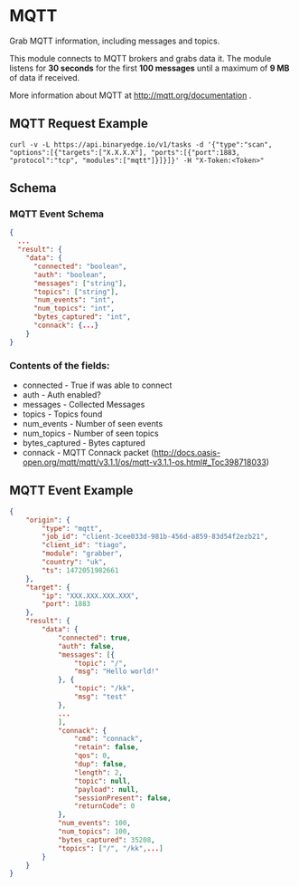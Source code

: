 # MQTT

Grab MQTT information, including messages and topics.

This module connects to MQTT brokers and grabs data it. The module listens for **30 seconds** for the first **100 messages** until a maximum of **9 MB** of data if received. 

More information about MQTT at http://mqtt.org/documentation .

## MQTT Request Example

```
curl -v -L https://api.binaryedge.io/v1/tasks -d '{"type":"scan", "options":[{"targets":["X.X.X.X"], "ports":[{"port":1883, "protocol":"tcp", "modules":["mqtt"]}]}]}' -H "X-Token:<Token>"
```

## Schema

### MQTT Event Schema

```json
{
  ...
  "result": {
    "data": {
      "connected": "boolean",
      "auth": "boolean",
      "messages": ["string"],
      "topics": ["string"],
      "num_events": "int",
      "num_topics": "int",
      "bytes_captured": "int",
      "connack": {...}
    }
}
```

### Contents of the fields:

* connected - True if was able to connect
* auth - Auth enabled?
* messages - Collected Messages
* topics - Topics found
* num_events - Number of seen events
* num_topics - Number of seen topics
* bytes_captured - Bytes captured
* connack - MQTT Connack packet (http://docs.oasis-open.org/mqtt/mqtt/v3.1.1/os/mqtt-v3.1.1-os.html#_Toc398718033)

## MQTT Event Example

```json
{
    "origin": {
        "type": "mqtt",
        "job_id": "client-3cee033d-981b-456d-a859-83d54f2ezb21",
        "client_id": "tiago",
        "module": "grabber",
        "country": "uk",
        "ts": 1472051982661
    },
    "target": {
        "ip": "XXX.XXX.XXX.XXX",
        "port": 1883
    },
    "result": {
        "data": {
            "connected": true,
            "auth": false,
            "messages": [{
                "topic": "/",
                "msg": "Hello world!"
            }, {
                "topic": "/kk",
                "msg": "test"
            },
            ...
            ],
            "connack": {
                "cmd": "connack",
                "retain": false,
                "qos": 0,
                "dup": false,
                "length": 2,
                "topic": null,
                "payload": null,
                "sessionPresent": false,
                "returnCode": 0
            },
            "num_events": 100,
            "num_topics": 100,
            "bytes_captured": 35208,
            "topics": ["/", "/kk",...]
        }
    }
}
```
